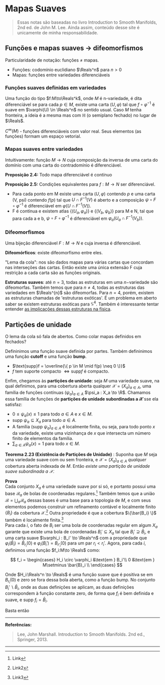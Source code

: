 # Mapas Suaves

 > Essas notas são baseadas no livro Introduction to Smooth Manifolds, 2nd ed. de John M. Lee. Ainda assim, conteúdo desse site é unicamente de minha responsabilidade.

## Funções e mapas suaves $→$ difeomorfismos

Particularidade de notação: funções $\neq$ mapas.
 - Funções: codomínio euclidiano $\Reals^n$ para $n>0$
 - Mapas: funções entre variedades diferenciáveis 
  
### Funções suaves definidas em variedades
Uma função do tipo $f:M\to\Reals^k$, onde $M$ é n-variedade, é dita diferenciável se para cada $p\in M$, existe uma carta $(U, \varphi)$ tal que $f \circ \varphi^{-1}$ é suave em $\varphi(U) \in \Reals^n$ no sentido usual. Caso $M$ tenha fronteira, a ideia é a mesma mas com $\mathbb{H}$ (o semiplano fechado) no lugar de $\Reals$. 

$C^{\infty}(M)$ - funções diferenciáveis com valor real. Seus elementos (as funções) formam um espaço vetorial.

### Mapas suaves entre variedades
Intuitivamente: função $M\to N$ cuja composição da inversa de uma carta do domínio com uma carta do contradomínio é diferenciável.

**Preposição 2.4:**  Todo mapa diferenciável é contínuo

**Preposição 2.5:** Condições equivalentes para $f:M\to N$ ser diferenciável.
 - Para cada ponto em M existe uma carta $(U, \varphi)$ contendo $p$ e uma carta (V, psi) contendo $f(p)$ tal que $U \cap F^{-1}(V)$ é aberto e a composição $\psi \circ F \circ \varphi^{-1}$ é diferenciável em $\varphi(U \cap F^{-1}(V))$.
 - F é contínua e existem atlas $\lbrace (U_a,\varphi_a)\rbrace$ e $\lbrace (V_b,\psi_b)\rbrace$ para M e N, tal que para cada a e b, $\psi \circ F \circ \varphi^{-1}$ é diferenciável em $\varphi_a(U_a \cap F^{-1}(V_b))$.

### Difeomorfismos
Uma bijeção diferenciável $F: M\to N$ e cuja inversa é diferenciável.

**Difeomórficos**: existe difeomorfismo entre eles.

"Lema da cola": nos são dados mapas para várias cartas que concordam nas interseções das cartas. Então existe uma única extensão F cuja restrição a cada carta são as funções originais.

**Estruturas suaves**: até $n=3$, todas as estruturas em uma $n-$variedade são difeomorfas. Também temos que para $n\neq4$, todas as estruturas das variedades em $\Reals^{n}$ são difeomorfas. Para $n=4$, porém, existem as estruturas chamadas de 'estruturas exóticas'. É um problema em aberto saber se existem estruturas exóticas para $\mathbb{S}^4$. Também é interessante tentar entender [as implicações dessas estruturas na física][nlab-física].

## Partições de unidade

O lema da cola só fala de abertos. Como colar mapas definidos em fechados?

Defininimos uma função suave definida por partes. Também defininimos uma função **cutoff** e uma função **bump**.

- $\text{supp}f = \overline{\{ p \in M \mid f(p) \neq 0 \}}$
- $f$ tem suporte compacto $\iff \text{supp}f$ é compacto.

Enfim, chegamos às **partições de unidade**: seja $M$ uma variedade suave, na qual definimos, para uma cobertura aberta qualquer $\mathcal{X} = \lparen X_a \rparen_{a \in A}$, uma família de funções contínuas $(\psi_a)_{a\in A}$ $\psi_a : X_a \to \R$. Chamamos essa família de funções de **partições de unidade subordinadas a $\mathcal{X}$** sse ela satisfaz:
+ $0 \le \psi_a (x) \le 1$ para todo $a \in A$ e $x \in M$.
+ $\text{supp }\psi_a \subseteq X_a$ para todo $a \in A$.
+ A família $(\text{supp }\psi_a)_{a \in A}$ é localmente finita, ou seja, para todo ponto $x$ da variedade, existe uma vizinhança de $x$ que intersecta um número finito de elementos da família.
+ $\sum_{a \in A} \psi_a(x) = 1$ para todo $x \in M$.

**Teorema 2.23 (Existência de Partições de Unidade)**
: Suponha que $M$ seja uma variedade suave com ou sem fronteira, e $\mathcal{X} = \lparen X_a\rparen_{a\in A}$ *qualquer* cobertura aberta indexada de $M$. Então *existe uma partição de unidade suave subordinada a $\mathcal{X}$*.

**Prova**  
Cada conjunto $X_a$ é uma variedade suave por si só, e portanto possui uma base $\mathcal{B} _a$ de bolas de coordenadas regulares.[^p] Também temos que a união $\mathcal{B} = \bigcup _{a} \mathcal{B} _a$ dessas bases é uma base para a topologia de $M$, e com seus elementos podemos construir um refinamento contável e localmente finito $\{B_i\}$ da cobertura $\mathcal{X}$.[^t] Outra propriedade é que a cobertura $\{\bar{B_i} \}$ também é localmente finita.[^l]  
Para cada $i$, o fato de $B_i$ ser uma bola de coordenadas regular em algum $X_a$ garante que existe uma bola de coordenadas $B_i' \subseteq X_a$ tal que $B_i' \supseteq \bar{B} _i$, e uma carta suave $\varphi_i : B_i' \to \Reals^n$ com a propriedade que $\varphi_i(\bar{B} _i) = \bar{B} _{r_i}(0)$ e $\varphi_i(B_i') = B _{r'_i}(0)$ para um par $r_i < r_i'$.
Agora, para cada $i$, definimos uma função $f_i:M\to \Reals$ como:

$$
f_i = \begin{cases}
   H_i \circ \varphi_i  &\text{em } B_i'\\
   0                    &\text{em } M\setminus \bar{B}_i \\
\end{cases}
$$

Onde $H_i:\Reals^n \to \Reals$ é uma função suave que é positiva se em $B_{r_i}(0)$ e zero se fora dessa bola aberta, como a função bump. No conjunto $B_i'\smallsetminus \bar{B} _i$, onde as duas definições se aplicam, as duas definições correspondem à função constante zero, de forma que $f_i$ é bem definida e suave, e $\text{supp }f_i = \bar{B} _i$.

Basta então 

 --- 
**Referências:**  
> Lee, John Marshall. Introduction to Smooth Manifolds. 2nd ed., Springer, 2013.

 ---


[nlab-física]: https://ncatlab.org/nlab/show/exotic+smooth+structure#ReferencesForApplicationsToPhysics "nLab - exotic smooth structure"

[^p]: Link
[^t]: Link2
[^l]: Link3


